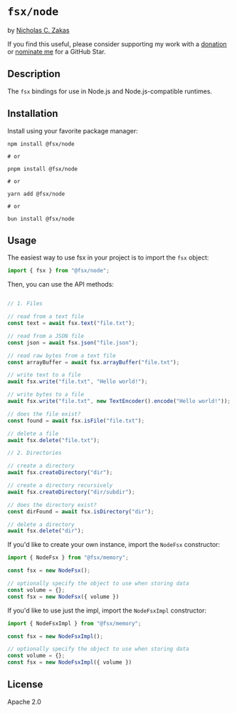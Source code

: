 # `fsx/node`

by [Nicholas C. Zakas](https://humanwhocodes.com)

If you find this useful, please consider supporting my work with a [donation](https://humanwhocodes.com/donate) or [nominate me](https://stars.github.com/nominate/) for a GitHub Star.

## Description

The `fsx` bindings for use in Node.js and Node.js-compatible runtimes.

## Installation

Install using your favorite package manager:

```shell
npm install @fsx/node

# or

pnpm install @fsx/node

# or

yarn add @fsx/node

# or

bun install @fsx/node
```

## Usage

The easiest way to use fsx in your project is to import the `fsx` object:

```js
import { fsx } from "@fsx/node";
```

Then, you can use the API methods:

```js

// 1. Files

// read from a text file
const text = await fsx.text("file.txt");

// read from a JSON file
const json = await fsx.json("file.json");

// read raw bytes from a text file
const arrayBuffer = await fsx.arrayBuffer("file.txt");

// write text to a file
await fsx.write("file.txt", "Hello world!");

// write bytes to a file
await fsx.write("file.txt", new TextEncoder().encode("Hello world!"));

// does the file exist?
const found = await fsx.isFile("file.txt");

// delete a file
await fsx.delete("file.txt");

// 2. Directories

// create a directory
await fsx.createDirectory("dir");

// create a directory recursively
await fsx.createDirectory("dir/subdir");

// does the directory exist?
const dirFound = await fsx.isDirectory("dir");

// delete a directory
await fsx.delete("dir");
```

If you'd like to create your own instance, import the `NodeFsx` constructor:

```js
import { NodeFsx } from "@fsx/memory";

const fsx = new NodeFsx();

// optionally specify the object to use when storing data
const volume = {};
const fsx = new NodeFsx({ volume })
```

If you'd like to use just the impl, import the `NodeFsxImpl` constructor:

```js
import { NodeFsxImpl } from "@fsx/memory";

const fsx = new NodeFsxImpl();

// optionally specify the object to use when storing data
const volume = {};
const fsx = new NodeFsxImpl({ volume })
```


## License

Apache 2.0
